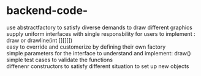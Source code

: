 # backend-code-
use abstractfactory to satisfy diverse demands to draw different graphics </br>
supply  uniform interfaces with single responsbility for users to implement : draw or drawline(int [][][])  </br>
easy to override and customerize  by  defining their own factory </br>
simple parameters for the interface to understand and implement: draw()</br>
simple test cases to validate the functions </br>
diffenenr constructors to satisfy different situation to set up new  objects
